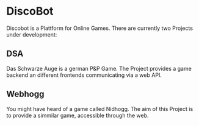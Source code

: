 # DiscoBot
Discobot is a Plattform for Online Games. There are currently two Projects under development:

## DSA
Das Schwarze Auge is a german P&P Game. The Project provides a game backend an different frontends communicating via a web API.

## Webhogg
You might have heard of a game called Nidhogg. The aim of this Project is to provide a simmilar game, accessible through the web.
